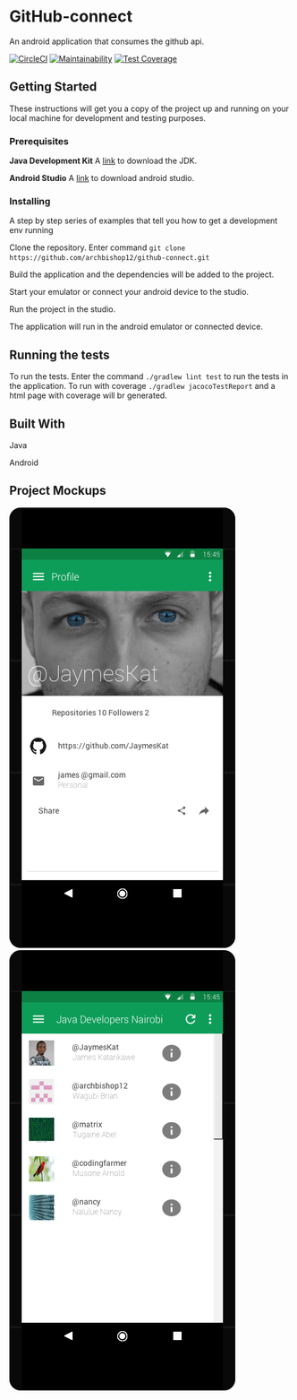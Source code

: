 # GitHub-connect

An android application that consumes the github api.

[![CircleCI](https://circleci.com/gh/archbishop12/github-connect/tree/ch-circleci-coverage-155738450.svg?style=svg)](https://circleci.com/gh/archbishop12/github-connect/tree/ch-circleci-coverage-155738450)   [![Maintainability](https://api.codeclimate.com/v1/badges/347cccd7c5f5cb43372a/maintainability)](https://codeclimate.com/github/archbishop12/github-connect/maintainability)   [![Test Coverage](https://api.codeclimate.com/v1/badges/347cccd7c5f5cb43372a/test_coverage)](https://codeclimate.com/github/archbishop12/github-connect/test_coverage)


## Getting Started
These instructions will get you a copy of the project up and running on your local machine for development and testing purposes.

### Prerequisites
**Java Development Kit** A [link](https://www.oracle.com/technetwork/java/javase/downloads/jdk8-downloads-2133151.html) to download the JDK.

**Android Studio** A [link](https://developer.android.com/studio/) to download android studio.

### Installing
A step by step series of examples that tell you how to get a development env running

Clone the repository. Enter command `git clone https://github.com/archbishop12/github-connect.git`

Build the application and the dependencies will be added to the project.

Start your emulator or connect your android device to the studio.

Run the project in the studio.

The application will run in the android emulator or connected device.

## Running the tests
To run the tests.
Enter the command `./gradlew lint test` to run the tests in the application.
To run with coverage `./gradlew jacocoTestReport` and a html page with coverage will br generated.

## Built With
Java

Android

## Project Mockups
![alt text](wireframes/detailspage.png "Github users list")
![alt text](wireframes/Screen1.png "Profile page")
